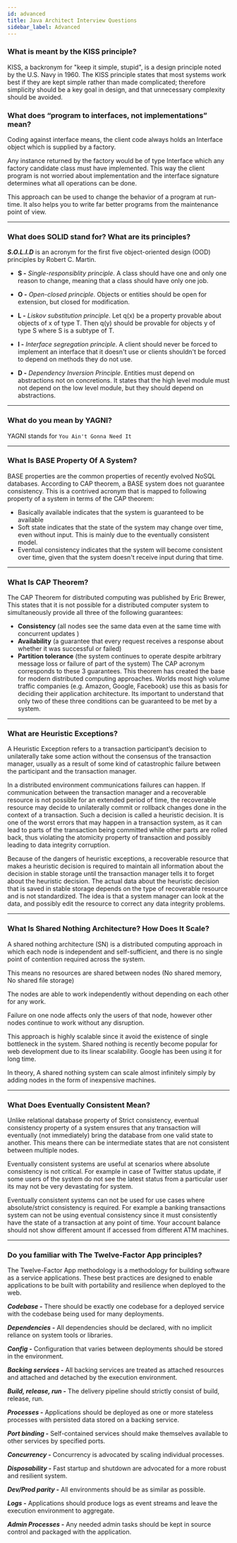 ```yaml
---
id: advanced
title: Java Architect Interview Questions
sidebar_label: Advanced
---
```


### What is meant by the KISS principle?

KISS, a backronym for "keep it simple, stupid", is a design principle noted by the U.S. Navy in 1960. The KISS principle states that most systems work best if they are kept simple rather than made complicated; therefore simplicity should be a key goal in design, and that unnecessary complexity should be avoided.

### What does “program to interfaces, not implementations” mean?

Coding against interface means, the client code always holds an Interface object which is supplied by a factory.

Any instance returned by the factory would be of type Interface which any factory candidate class must have implemented. This way the client program is not worried about implementation and the interface signature determines what all operations can be done.

This approach can be used to change the behavior of a program at run-time. It also helps you to write far better programs from the maintenance point of view.

---

### What does SOLID stand for? What are its principles?


**_S.O.L.I.D_** is an acronym for the first five object-oriented design (OOD) principles by Robert C. Martin.

- **S -** _Single-responsiblity principle_. A class should have one and only one reason to change, meaning that a class should have only one job.

- **O -** _Open-closed principle_. Objects or entities should be open for extension, but closed for modification.

- **L -** _Liskov substitution principle_. Let q(x) be a property provable about objects of x of type T. Then q(y) should be provable for objects y of type S where S is a subtype of T.

- **I -** _Interface segregation principle_. A client should never be forced to implement an interface that it doesn't use or clients shouldn't be forced to depend on methods they do not use.

- **D -** _Dependency Inversion Principle_. Entities must depend on abstractions not on concretions. It states that the high level module must not depend on the low level module, but they should depend on abstractions.


---

### What do you mean by YAGNI?

YAGNI stands for `You Ain't Gonna Need It`

---

### What Is BASE Property Of A System?

BASE properties are the common properties of recently evolved NoSQL databases. According to CAP theorem, a BASE system does not guarantee consistency. This is a contrived acronym that is mapped to following property of a system in terms of the CAP theorem:

- Basically available indicates that the system is guaranteed to be available
- Soft state indicates that the state of the system may change over time, even without input. This is mainly due to the eventually consistent model.
- Eventual consistency indicates that the system will become consistent over time, given that the system doesn't receive input during that time.

---

### What Is CAP Theorem?

The CAP Theorem for distributed computing was published by Eric Brewer, This states that it is not possible for a distributed computer system to simultaneously provide all three of the following guarantees:
- **Consistency** (all nodes see the same data even at the same time with concurrent updates )
- **Availability** (a guarantee that every request receives a response about whether it was successful or failed)
- **Partition tolerance** (the system continues to operate despite arbitrary message loss or failure of part of the system)
The CAP acronym corresponds to these 3 guarantees. This theorem has created the base for modern distributed computing approaches. Worlds most high volume traffic companies (e.g. Amazon, Google, Facebook) use this as basis for deciding their application architecture. Its important to understand that only two of these three conditions can be guaranteed to be met by a system.


---

### What are Heuristic Exceptions?

A Heuristic Exception refers to a transaction participant’s decision to unilaterally take some action without the consensus of the transaction manager, usually as a result of some kind of catastrophic failure between the participant and the transaction manager.

In a distributed environment communications failures can happen. If communication between the transaction manager and a recoverable resource is not possible for an extended period of time, the recoverable resource may decide to unilaterally commit or rollback changes done in the context of a transaction. Such a decision is called a heuristic decision. It is one of the worst errors that may happen in a transaction system, as it can lead to parts of the transaction being committed while other parts are rolled back, thus violating the atomicity property of transaction and possibly leading to data integrity corruption.

Because of the dangers of heuristic exceptions, a recoverable resource that makes a heuristic decision is required to maintain all information about the decision in stable storage until the transaction manager tells it to forget about the heuristic decision. The actual data about the heuristic decision that is saved in stable storage depends on the type of recoverable resource and is not standardized. The idea is that a system manager can look at the data, and possibly edit the resource to correct any data integrity problems.

---

### What Is Shared Nothing Architecture? How Does It Scale?

A shared nothing architecture (SN) is a distributed computing approach in which each node is independent and self-sufficient, and there is no single point of contention required across the system.

This means no resources are shared between nodes (No shared memory, No shared file storage)

The nodes are able to work independently without depending on each other for any work.

Failure on one node affects only the users of that node, however other nodes continue to work without any disruption.

This approach is highly scalable since it avoid the existence of single bottleneck in the system. Shared nothing is recently become popular for web development due to its linear scalability. Google has been using it for long time.

In theory, A shared nothing system can scale almost infinitely simply by adding nodes in the form of inexpensive machines.

---
### What Does Eventually Consistent Mean?

Unlike relational database property of Strict consistency, eventual consistency property of a system ensures that any transaction will eventually (not immediately) bring the database from one valid state to another. This means there can be intermediate states that are not consistent between multiple nodes.

Eventually consistent systems are useful at scenarios where absolute consistency is not critical. For example in case of Twitter status update, if some users of the system do not see the latest status from a particular user its may not be very devastating for system.

Eventually consistent systems can not be used for use cases where absolute/strict consistency is required. For example a banking transactions system can not be using eventual consistency since it must consistently have the state of a transaction at any point of time. Your account balance should not show different amount if accessed from different ATM machines.

---

### Do you familiar with The Twelve-Factor App principles?

The Twelve-Factor App methodology is a methodology for building software as a service applications. These best practices are designed to enable applications to be built with portability and resilience when deployed to the web.

***Codebase -*** There should be exactly one codebase for a deployed service with the codebase being used for many deployments.

***Dependencies -*** All dependencies should be declared, with no implicit reliance on system tools or libraries.

***Config -*** Configuration that varies between deployments should be stored in the environment.

***Backing services -*** All backing services are treated as attached resources and attached and detached by the execution environment.

***Build, release, run -*** The delivery pipeline should strictly consist of build, release, run.

***Processes -*** Applications should be deployed as one or more stateless processes with persisted data stored on a backing service.

***Port binding -*** Self-contained services should make themselves available to other services by specified ports.

***Concurrency -*** Concurrency is advocated by scaling individual processes.

***Disposability -*** Fast startup and shutdown are advocated for a more robust and resilient system.

***Dev/Prod parity -*** All environments should be as similar as possible.

***Logs -*** Applications should produce logs as event streams and leave the execution environment to aggregate.

***Admin Processes -*** Any needed admin tasks should be kept in source control and packaged with the application.
